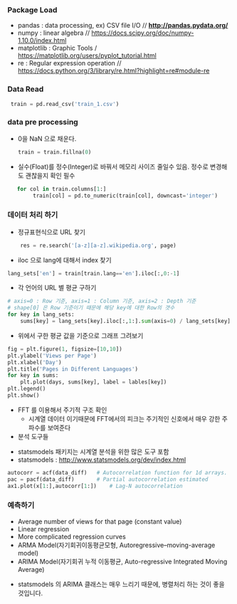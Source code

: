 
### Package Load
 * pandas : data processing, ex) CSV file I/O //    **http://pandas.pydata.org/**
 * numpy : linear algebra // https://docs.scipy.org/doc/numpy-1.10.0/index.html
 * matplotlib : Graphic Tools / https://matplotlib.org/users/pyplot_tutorial.html
 * re : Regular expression operation // https://docs.python.org/3/library/re.html?highlight=re#module-re

### Data Read
``` python
 train = pd.read_csv('train_1.csv')
```
### data pre processing 
 * 0을 NaN 으로 채운다. 
	```python
 	train = train.fillna(0)
	```
 * 실수(Float)를 정수(Integer)로 바꿔서 메모리 사이즈 줄일수 있음. 정수로 변경해도 괜찮을지 확인 필수
``` python
   for col in train.columns[1:]
   		train[col] = pd.to_numeric(train[col], downcast='integer')
```

### 데이터 처리 하기
* 정규표현식으로 URL 찾기
``` python
	res = re.search('[a-z][a-z].wikipedia.org', page)
```
* iloc 으로 lang에 대해서 index 찾기
```python
lang_sets['en'] = train[train.lang=='en'].iloc[:,0:-1]
```
* 각 언어의 URL 별 평균 구하기
```python
# axis=0 : Row 기준, axis=1 : Column 기준, axis=2 : Depth 기준
# shape[0] 은 Row 기준이기 때문에 해당 key에 대한 Row의 갯수
for key in lang_sets:
    sums[key] = lang_sets[key].iloc[:,1:].sum(axis=0) / lang_sets[key].shape[0]
```
* 위에서 구한 평균 값을 기준으로 그래프 그려보기
```python
fig = plt.figure(1, figsize=[10,10])
plt.ylabel('Views per Page')
plt.xlabel('Day')
plt.title('Pages in Different Languages')
for key in sums:
	plt.plot(days, sums[key], label = lables[key])
plt.legend()
plt.show()
```
* FFT 를 이용해서 주기적 구조 확인
	- 시계열 데이터 이기때문에 FFT에서의 피크는 주기적인 신호에서 매우 강한 주파수를 보여준다
* 분석 도구들
 - statsmodels 패키지는 시계열 분석을 위한 많은 도구 포함
 - statsmodels : http://www.statsmodels.org/dev/index.html
```python
autocorr = acf(data_diff)	# Autocorrelation function for 1d arrays.
pac = pacf(data_diff)		# Partial autocorrelation estimated
ax1.plot(x[1:],autocorr[1:])	# Lag-N autocorrelation
```

### 예측하기
 * Average number of views for that page (constant value)
 * Linear regression
 * More complicated regression curves
 * ARMA Model(자기회귀이동평균모형, Autoregressive–moving-average model)
 * ARIMA Model(자기회귀 누적 이동평균, Auto-regressive Integrated Moving Average)
  - statsmodels 의 ARIMA 클래스는 매우 느리기 때문에, 병렬처리 하는 것이 좋을 것입니다.
